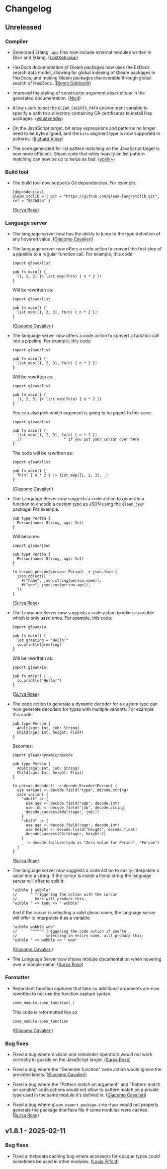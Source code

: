 # Changelog

## Unreleased

### Compiler

- Generated Erlang `.app` files now include external modules written in Elixir
  and Erlang.
  ([LostKobrakai](https://github.com/lostkobrakai))

- HexDocs documentation of Gleam packages now uses the ExDocs search data model,
  allowing for global indexing of Gleam packages in HexDocs, and
  making Gleam packages discoverable through global search of HexDocs.
  ([Diemo Gebhardt](https://github.com/diemogebhardt))

- Improved the styling of constructor argument descriptions in the generated
  documentation. ([Nicd](https://git.ahlcode.fi/nicd))

- Allow users to set the `GLEAM_CACERTS_PATH` environment variable to specify a
  path to a directory containing CA certificates to install Hex packages.
  ([winstxnhdw](https://github.com/winstxnhdw))

- On the JavaScript target, bit array expressions and patterns no longer need to
  be byte aligned, and the `bits` segment type is now supported in patterns.
  ([Richard Viney](https://github.com/richard-viney))

- The code generated for list pattern matching on the JavaScript target is now
  more efficient. Gleam code that relies heavily on list pattern matching can
  now be up to twice as fast.
  ([yoshi~](https://github.com/yoshi-monster))

### Build tool

- The build tool now supports Git dependencies. For example:

  ```
  [dependencies]
  gleam_stdlib = { git = "https://github.com/gleam-lang/stdlib.git", ref = "957b83b" }
  ```

  ([Surya Rose](https://github.com/GearsDatapacks))

### Language server

- The language server now has the ability to jump to the type definition of any
  hovered value.
  ([Giacomo Cavalieri](https://github.com/giacomocavalieri))

- The language server now offers a code action to convert the first step of a
  pipeline to a regular function call. For example, this code:

  ```gleam
  import gleam/list

  pub fn main() {
    [1, 2, 3] |> list.map(fn(n) { n * 2 })
  }
  ```

  Will be rewritten as:

  ```gleam
  import gleam/list

  pub fn main() {
    list.map([1, 2, 3], fn(n) { n * 2 })
  }
  ```

  ([Giacomo Cavalieri](https://github.com/giacomocavalieri))

- The language server now offers a code action to convert a function call into
  a pipeline. For example, this code:

  ```gleam
  import gleam/list

  pub fn main() {
    list.map([1, 2, 3], fn(n) { n * 2 })
  }
  ```

  Will be rewritten as:

  ```gleam
  import gleam/list

  pub fn main() {
    [1, 2, 3] |> list.map(fn(n) { n * 2 })
  }
  ```

  You can also pick which argument is going to be piped. In this case:

  ```gleam
  import gleam/list

  pub fn main() {
    list.map([1, 2, 3], fn(n) { n * 2 })
    //                   ^ If you put your cursor over here
  }
  ```

  The code will be rewritten as:

  ```gleam
  import gleam/list

  pub fn main() {
    fn(n) { n * 2 } |> list.map([1, 2, 3], _)
  }
  ```

  ([Giacomo Cavalieri](https://github.com/giacomocavalieri))

- The Language Server now suggests a code action to generate a function to
  encode a custom type as JSON using the `gleam_json` package. For example:

  ```gleam
  pub type Person {
    Person(name: String, age: Int)
  }
  ```

  Will become:

  ```gleam
  import gleam/json

  pub type Person {
    Person(name: String, age: Int)
  }

  fn encode_person(person: Person) -> json.Json {
    json.object([
      #("name", json.string(person.name)),
      #("age", json.int(person.age)),
    ])
  }
  ```

  ([Surya Rose](https://github.com/GearsDatapacks))

- The Language Server now suggests a code action to inline a variable
  which is only used once. For example, this code:

  ```gleam
  import gleam/io

  pub fn main() {
    let greeting = "Hello!"
    io.println(greeting)
  }
  ```

  Will be rewritten as:

  ```gleam
  import gleam/io

  pub fn main() {
    io.println("Hello!")
  }
  ```

  ([Surya Rose](https://github.com/GearsDatapacks))

- The code action to generate a dynamic decoder for a custom type can now
  generate decoders for types with multiple variants. For example this code:

  ```gleam
  pub type Person {
    Adult(age: Int, job: String)
    Child(age: Int, height: Float)
  }
  ```

  Becomes:

  ```gleam
  import gleam/dynamic/decode

  pub type Person {
    Adult(age: Int, job: String)
    Child(age: Int, height: Float)
  }

  fn person_decoder() -> decode.Decoder(Person) {
    use variant <- decode.field("type", decode.string)
    case variant {
      "adult" -> {
        use age <- decode.field("age", decode.int)
        use job <- decode.field("job", decode.string)
        decode.success(Adult(age:, job:))
      }
      "child" -> {
        use age <- decode.field("age", decode.int)
        use height <- decode.field("height", decode.float)
        decode.success(Child(age:, height:))
      }
      _ -> decode.failure(todo as "Zero value for Person", "Person")
    }
  }
  ```

  ([Surya Rose](https://github.com/GearsDatapacks))

- The language server now suggests a code action to easily interpolate a value
  into a string. If the cursor is inside a literal string the language server
  will offer to split it:

  ```gleam
  "wibble | wobble"
  //      ^ Triggering the action with the cursor
  //        here will produce this:
  "wibble " <> todo <> " wobble"
  ```

  And if the cursor is selecting a valid gleam name, the language server will
  offer to interpolate it as a variable:

  ```gleam
  "wibble wobble woo"
  //      ^^^^^^ Triggering the code action if you're
  //             selecting an entire name, will produce this:
  "wibble " <> wobble <> " woo"
  ```

  ([Giacomo Cavalieri](https://github.com/giacomocavalieri))

- The Language Server now shows module documentation when hovering over a module
  name.
  ([Surya Rose](https://github.com/GearsDatapacks))

### Formatter

- Redundant function captures that take no additional arguments are now
  rewritten to not use the function capture syntax.

  ```gleam
  some_module.some_function(_)
  ```

  This code is reformatted like so:

  ```gleam
  some_module.some_function
  ```

  ([Giacomo Cavalieri](https://github.com/giacomocavalieri))

### Bug fixes

- Fixed a bug where division and remainder operators would not work correctly
  in guards on the JavaScript target.
  ([Surya Rose](https://github.com/GearsDatapacks))

- Fixed a bug where the "Generate function" code action would ignore the
  provided labels.
  ([Giacomo Cavalieri](https://github.com/giacomocavalieri))

- Fixed a bug where the "Pattern match on argument" and
  "Pattern match on variable" code actions would not allow to pattern match on a
  private type used in the same module it's defined in.
  ([Giacomo Cavalieri](https://github.com/giacomocavalieri))

- Fixed a bug where `gleam export package-interface` would not properly generate
  the package interface file if some modules were cached.
  ([Surya Rose](https://github.com/GearsDatapacks))

## v1.8.1 - 2025-02-11

### Bug fixes

- Fixed a metadata caching bug where accessors for opaque types could sometimes
  be used in other modules.
  ([Louis Pilfold](https://github.com/lpil))
